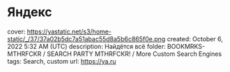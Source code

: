 # Яндекс

cover: https://yastatic.net/s3/home-static/_/37/37a02b5dc7a51abac55d8a5b6c865f0e.png
created: October 6, 2022 5:32 AM (UTC)
description: Найдётся всё
folder: BOOKMRKS-MTHRFCKR / SEARCH PARTY MTHRFCKR! / More Custom Search Engines
tags: Search, custom
url: https://ya.ru